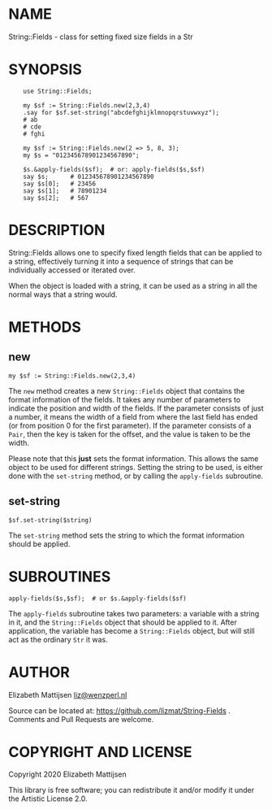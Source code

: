 NAME
====

String::Fields - class for setting fixed size fields in a Str

SYNOPSIS
========

```perl6
    use String::Fields;

    my $sf := String::Fields.new(2,3,4)
    .say for $sf.set-string("abcdefghijklmnopqrstuvwxyz");
    # ab
    # cde
    # fghi

    my $sf := String::Fields.new(2 => 5, 8, 3);
    my $s = "012345678901234567890";

    $s.&apply-fields($sf);  # or: apply-fields($s,$sf)
    say $s;      # 012345678901234567890
    say $s[0];   # 23456
    say $s[1];   # 78901234
    say $s[2];   # 567
```

DESCRIPTION
===========

String::Fields allows one to specify fixed length fields that can be applied to a string, effectively turning it into a sequence of strings that can be individually accessed or iterated over.

When the object is loaded with a string, it can be used as a string in all the normal ways that a string would.

METHODS
=======

new
---

    my $sf := String::Fields.new(2,3,4)

The `new` method creates a new `String::Fields` object that contains the format information of the fields. It takes any number of parameters to indicate the position and width of the fields. If the parameter consists of just a number, it means the width of a field from where the last field has ended (or from position 0 for the first parameter). If the parameter consists of a `Pair`, then the key is taken for the offset, and the value is taken to be the width.

Please note that this **just** sets the format information. This allows the same object to be used for different strings. Setting the string to be used, is either done with the `set-string` method, or by calling the `apply-fields` subroutine.

set-string
----------

    $sf.set-string($string)

The `set-string` method sets the string to which the format information should be applied.

SUBROUTINES
===========

    apply-fields($s,$sf);  # or $s.&apply-fields($sf)

The `apply-fields` subroutine takes two parameters: a variable with a string in it, and the `String::Fields` object that should be applied to it. After application, the variable has become a `String::Fields` object, but will still act as the ordinary `Str` it was.

AUTHOR
======

Elizabeth Mattijsen <liz@wenzperl.nl>

Source can be located at: https://github.com/lizmat/String-Fields . Comments and Pull Requests are welcome.

COPYRIGHT AND LICENSE
=====================

Copyright 2020 Elizabeth Mattijsen

This library is free software; you can redistribute it and/or modify it under the Artistic License 2.0.

